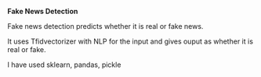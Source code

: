 **Fake News Detection**

Fake news detection predicts whether it is real or fake news.

It uses Tfidvectorizer with NLP for the input and gives ouput as whether it is real or fake.

I have used sklearn, pandas, pickle
